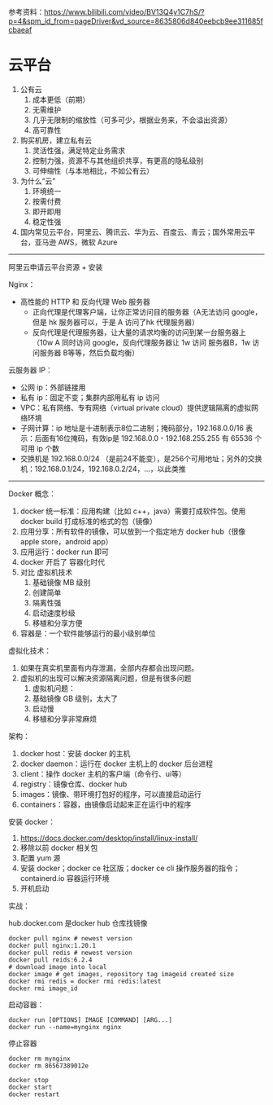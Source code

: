 参考资料：https://www.bilibili.com/video/BV13Q4y1C7hS/?p=4&spm_id_from=pageDriver&vd_source=8635806d840eebcb9ee311685fcbaeaf 

# 云平台

1. 公有云
   1. 成本更低（前期）
   2. 无需维护
   3. 几乎无限制的缩放性（可多可少，根据业务来，不会溢出资源）
   4. 高可靠性
2. 购买机房，建立私有云
   1. 灵活性强，满足特定业务需求
   2. 控制力强，资源不与其他组织共享，有更高的隐私级别
   3. 可伸缩性（与本地相比，不如公有云）
3. 为什么“云”
   1. 环境统一
   2. 按需付费
   3. 即开即用
   4. 稳定性强
4. 国内常见云平台，阿里云、腾讯云、华为云、百度云、青云；国外常用云平台，亚马逊 AWS，微软 Azure

---

阿里云申请云平台资源 + 安装

Nginx：

- 高性能的 HTTP 和 反向代理 Web 服务器
  - 正向代理是代理客户端，让你正常访问目的服务器（A无法访问 google，但是 hk 服务器可以，于是 A 访问了hk 代理服务器）
  - 反向代理是代理服务器，让大量的请求均衡的访问到某一台服务器上（10w A 同时访问 google，反向代理服务器让 1w 访问 服务器B，1w 访问服务器 B等等，然后负载均衡）

云服务器 IP：

- 公网 ip：外部链接用
- 私有 ip：固定不变；集群内部用私有 ip 访问 
- VPC：私有网络、专有网络（virtual private cloud）提供逻辑隔离的虚拟网络环境
- 子网计算：ip 地址是十进制表示8位二进制；掩码部分，192.168.0.0/16 表示：后面有16位掩码，有效ip是 192.168.0.0 - 192.168.255.255 有 65536 个 可用 ip 个数
- 交换机是 192.168.0.0/24 （是前24不能变），是256个可用地址；另外的交换机：192.168.0.1/24，192.168.0.2/24，...，以此类推

---

Docker 概念：

1. docker 统一标准：应用构建（比如 c++，java）需要打成软件包。使用 docker build 打成标准的格式的包（镜像）
2. 应用分享：所有软件的镜像，可以放到一个指定地方 docker hub（很像 apple store，android app）
3. 应用运行：docker run 即可
4. docker 开启了 容器化时代
5. 对比 虚拟机技术
   1. 基础镜像 MB 级别
   2. 创建简单
   3. 隔离性强
   4. 启动速度秒级
   5. 移植和分享方便
6. 容器是：一个软件能够运行的最小级别单位

虚拟化技术：

1. 如果在真实机里面有内存泄漏，全部内存都会出现问题。
2. 虚拟机的出现可以解决资源隔离问题，但是有很多问题
   1. 虚拟机问题：
   2. 基础镜像 GB 级别，太大了
   3. 启动慢
   4. 移植和分享非常麻烦

架构：

1. docker host：安装 docker 的主机
2. docker daemon：运行在 docker 主机上的 docker 后台进程
3. client：操作 docker 主机的客户端（命令行、ui等）
4. registry：镜像仓库、docker hub
5. images：镜像、带环境打包好的程序，可以直接启动运行
6. containers：容器，由镜像启动起来正在运行中的程序

安装 docker：

1. https://docs.docker.com/desktop/install/linux-install/
2. 移除以前 docker 相关包
3. 配置 yum 源
4. 安装 docker；docker ce 社区版；docker ce cli 操作服务器的指令；containerd.io 容器运行环境
5. 开机启动

实战：

hub.docker.com 是docker hub 仓库找镜像

~~~shell
docker pull nginx # newest version
docker pull nginx:1.20.1
docker pull redis # newest version
docker pull reids:6.2.4
# download image into local
docker image # get images, repository tag imageid created size
docker rmi redis = docker rmi redis:latest
docker rmi image_id
~~~

启动容器：

~~~shell
docker run [OPTIONS] IMAGE [COMMAND] [ARG...]
docker run --name=mynginx nginx
~~~

停止容器

~~~shell
docker rm mynginx
docker rm 86567389012e

docker stop
docker start
docker restart
~~~



































